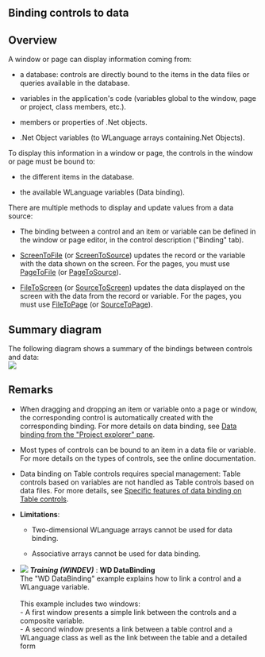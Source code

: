 


## Binding controls to data
			



<a name="NOTE1"></a>
<a name="NOTE1_1"></a>


## Overview
<a name="overview_ELTTEXTE000135"></a>
A window or page can display information coming from:

- a database: controls are directly bound to the items in the data files or queries available in the database.

- variables in the application's code (variables global to the window, page or project, class members, etc.).

- members or properties of .Net objects.

- .Net Object variables (to WLanguage arrays containing.Net Objects).




To display this information in a window or page, the controls in the window or page must be bound to:

- the different items in the database.

- the available WLanguage variables (Data binding).




There are multiple methods to display and update values from a data source:

- The binding between a control and an item or variable can be defined in the window or page editor, in the control description ("Binding" tab).

- [ScreenToFile](../WDLang4/3044146.md) (or [ScreenToSource](../WDLang4/1000017342.md)) updates the record or the variable with the data shown on the screen. 
	For the pages, you must use [PageToFile](../WDLang4/3044022.md) (or [PageToSource](../WDLang4/1000017406.md)).

- [FileToScreen](../WDLang4/3044210.md) (or [SourceToScreen](../WDLang4/1000017341.md)) updates the data displayed on the screen with the data from the record or variable. 
	For the pages, you must use [FileToPage](../WDLang4/3044148.md) (or [SourceToPage](../WDLang4/1000017405.md)).




<a name="NOTE2"></a>
<a name="NOTE2_1"></a>


## Summary diagram
<a name="summary_diagram_ELTTEXTE000159"></a>
The following diagram shows a summary of the bindings between controls and data:  <br>![](https://doc.pcsoft.fr/en-US/images/image.awp?langid=3&name=3tiers_databinding.gif)


<a name="NOTE3"></a>
<a name="NOTE3_1"></a>


## Remarks
<a name="remarks_ELTTEXTE000183"></a>


- When dragging and dropping an item or variable onto a page or window, the corresponding control is automatically created with the corresponding binding.
	For more details on data binding, see [Data binding from the "Project explorer" pane](../Editeurs/2022050.md).

- Most types of controls can be bound to an item in a data file or variable. For more details on the types of controls, see the online documentation.

- Data binding on Table controls requires special management: Table controls based on variables are not handled as Table controls based on data files. For more details, see [Specific features of data binding on Table controls](../WDChamp/1013306.md).

- **Limitations**:

	- Two-dimensional WLanguage arrays cannot be used for data binding.

	- Associative arrays cannot be used for data binding.








- ![](https://doc.pcsoft.fr/en-US/images/image.awp?langid=3&name=WDDataBinding.gif) ***Training (WINDEV)*** : **WD DataBinding** <br>The "WD DataBinding" example explains how to link a control and a WLanguage variable.<br><br>This example includes two windows:<br>- A first window presents a simple link between the controls and a composite variable.<br>- A second window presents a link between a table control and a WLanguage class as well as the link between the table and a detailed form


